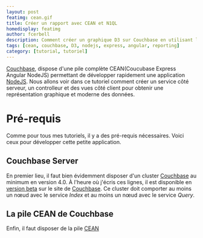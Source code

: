 ```yaml
---
layout: post
featimg: cean.gif
title: Créer un rapport avec CEAN et N1QL
homedisplay: featimg
author: fcerbell
description: Comment créer un graphique D3 sur Couchbase en utilisant la pile CEAN
tags: [cean, couchbase, D3, nodejs, express, angular, reporting]
category: [tutorial, tutoriel]
---
```


[Couchbase], dispose d'une pile complète CEAN(Coucubase Express Angular NodeJS) permettant de développer rapidement une application [NodeJS].
Nous allons voir dans ce tutoriel comment créer un service côté serveur, un controlleur et des vues côté client pour obtenir une représentation
graphique et moderne des données.

Pré-requis
==========
Comme pour tous mes tutoriels, il y a des pré-requis nécessaires. Voici ceux pour développer cette petite application.

Couchbase Server
------------
En premier lieu, il faut bien évidemment disposer d'un cluster [Couchbase] au minimum en version 4.0. À l'heure où j'écris ces lignes, il est disponible en [version beta][cb40beta] sur le site de [Couchbase]. Ce cluster doit comporter au moins un nœud avec le service *Index* et au moins un nœud avec le service *Query*.


La pile CEAN de Couchbase
-------------------------
Enfin, il faut disposer de la pile [CEAN]


[cb40beta]: http://www.couchbase.com/preview/couchbase-server-4-0
[Couchbase]: http://www.couchbase.com
[NodeJS]: https://nodejs.org
[CEAN]: https://sites.google.com/site/cbcean/documentation
